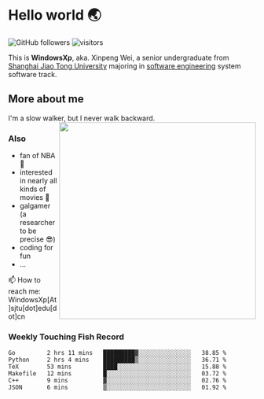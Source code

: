 <!--
**WindowsXp-Beta/WindowsXp-Beta** is a ✨ _special_ ✨ repository because its `README.md` (this file) appears on your GitHub profile.

Here are some ideas to get you started:

- 🔭 I’m currently working on ...
- 🌱 I’m currently learning ...
- 👯 I’m looking to collaborate on ...
- 🤔 I’m looking for help with ...
- 💬 Ask me about ...
- 📫 How to reach me: ...
- 😄 Pronouns: ...
- ⚡ Fun fact: ...
-->
# Hello world :earth_asia:

![GitHub followers](https://img.shields.io/github/followers/WindowsXp-Beta?style=social)
![visitors](https://visitor-badge.glitch.me/badge?page_id=WindowsXp-Beta)

This is **WindowsXp**, aka. Xinpeng Wei, a senior undergraduate from [Shanghai Jiao Tong University](http://en.sjtu.edu.cn/) majoring in [software engineering](http://www.se.sjtu.edu.cn/) system software track.

## More about me

I'm a slow walker, but I never walk backward.<img align='right' src='https://github-readme-stats.vercel.app/api/top-langs/?username=WindowsXp-Beta&layout=compact&hide=scss,hcl,Tcl&langs_count=5&theme=tokyonight' width='400px'>

### Also
- fan of NBA :basketball:
- interested in nearly all kinds of movies :movie_camera:
- galgamer (a researcher to be precise :sunglasses:)
- coding for fun
- ...

📫 How to reach me: WindowsXp[At]sjtu[dot]edu[dot]cn

### Weekly Touching Fish Record

<!--START_SECTION:waka-->

```text
Go         2 hrs 11 mins   █████████▓░░░░░░░░░░░░░░░   38.85 %
Python     2 hrs 4 mins    █████████▒░░░░░░░░░░░░░░░   36.71 %
TeX        53 mins         ████░░░░░░░░░░░░░░░░░░░░░   15.88 %
Makefile   12 mins         █░░░░░░░░░░░░░░░░░░░░░░░░   03.72 %
C++        9 mins          ▓░░░░░░░░░░░░░░░░░░░░░░░░   02.76 %
JSON       6 mins          ▒░░░░░░░░░░░░░░░░░░░░░░░░   01.92 %
```

<!--END_SECTION:waka-->
